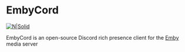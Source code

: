 # EmbyCord

[![N|Solid](https://memester.cf/u/hag.png)](https://electronjs.org/)

EmbyCord is an open-source Discord rich presence client for the [Emby](https://emby.media/) media server